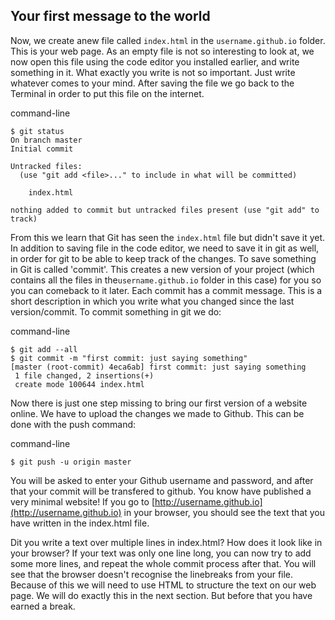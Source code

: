 ## Your first message to the world

Now, we create anew file called `index.html`  in the `username.github.io` folder. This is your web page. As an empty file is not so interesting to look at, we now open this file using the code editor you installed earlier, and write something in it. What exactly you write is not so important. Just write whatever comes to your mind. After saving the file we go back to the Terminal in order to put this file on the internet.

command-line

```
$ git status
On branch master
Initial commit

Untracked files:
  (use "git add <file>..." to include in what will be committed)

    index.html

nothing added to commit but untracked files present (use "git add" to track)
```

From this we learn that  Git has seen the `index.html` file but didn't save it yet. In addition to saving file in the code editor, we need to save it in git as well, in order for git to be able to keep track of the changes. To save something in Git is called 'commit'. This creates a new version of your project \(which contains all the files in the`username.github.io` folder in this case\) for you so you can comeback to it later. Each commit has a commit message. This is a short description in which you write what you changed since the last version/commit. To commit something in git we do:

command-line

```
$ git add --all
$ git commit -m "first commit: just saying something"
[master (root-commit) 4eca6ab] first commit: just saying something
 1 file changed, 2 insertions(+)
 create mode 100644 index.html
```

Now there is just one step missing to bring our first version of a website online. We have to upload the changes we made to Github. This can be done with the push command:

command-line

```
$ git push -u origin master
```

You will be asked to enter your Github username and password, and after that your commit will be transfered to github. You know have published a very minimal website! If you go to  [http://username.github.io](http://username.github.io) in your browser, you should see the text that you have written in the index.html file.

Dit you write a text over multiple lines in index.html? How does it look like in your browser? If your text was only one line long, you can now try to add some more lines, and repeat the whole commit process after that. You will see that the browser doesn't recognise the linebreaks from your file. Because of this we will need to use HTML to structure the text on our web page. We will do exactly this in the next section. But before that you have earned a break.

